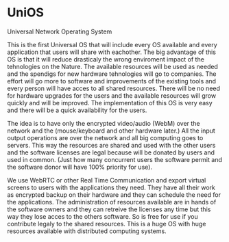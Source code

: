 # UniOS


Universal Network Operating System

This is the first Universal OS that will include every OS available and every application
that users will share with eachother. The big advantage of this OS is that it will reduce
drasticaly the wrong enviroment impact of the tehnologies on the Nature. The available 
resources will be used as needed and the spendigs for new hardware tehnologies will go 
to companies. The effort will go more to software and improvements of the existing tools
and every person will have acces to all shared resources. 
There will be no need for hardware upgrades for the users and the available resources
will grow quickly and will be improved.
The implementation of this OS is very easy and there will be a quick availability for
the users.

The idea is to have only the encrypted video/audio (WebM) over the network and the 
(mouse/keyboard and other hardware later.) All the input output operations are over 
the network and all big computing goes to servers. This way the resources are shared
and used with the other users and the software licenses are legal because will be 
donated by users and used in common. (Just how many concurrent users the software 
permit and the software donor will have 100% priority for use).

We use WebRTC or other Real Time Communication and export virtual screens to users 
with the applications they need. They have all their work as encrypted backup on 
their hardware and they can schedule the need for the applications. The administration
of resources available are in hands of the software owners and they can retreive the
licenses any time but this way they lose acces to the others software.
So is free for use if you contribute legaly to the shared resources. 
This is a huge OS with huge resources available with distributed computing systems.

